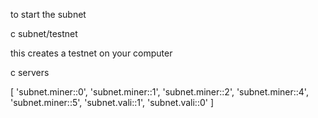 to start the subnet


c subnet/testnet 

this creates a testnet on your computer 


c servers

[
    'subnet.miner::0',
    'subnet.miner::1',
    'subnet.miner::2',
    'subnet.miner::4',
    'subnet.miner::5',
    'subnet.vali::1',
    'subnet.vali::0'
]


